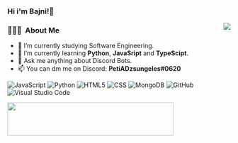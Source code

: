 ### Hi i'm Bajni!👋

<img align="right" src="https://spotify-recently-played-readme.vercel.app/api?user=3133l4lwxhokm6nuvx4mbn3c3b44">

<h3> 👨🏻‍💻 &nbsp;About Me </h3>

- 🔭 I’m currently studying Software Engineering.
- 🌱 I’m currently learning **Python**, **JavaSript** and **TypeScipt**.
- 💬 Ask me anything about Discord Bots.
- 📫 You can dm me on Discord: **PetiADzsungeles#0620**

 ![JavaScript](https://img.shields.io/badge/-JavaScript-333333?style=for-the-badge&logo=javascript)
 ![Python](https://img.shields.io/badge/-Python-333333?style=for-the-badge&logo=python)
 ![HTML5](https://img.shields.io/badge/-HTML5-333333?style=for-the-badge&logo=HTML5)
 ![CSS](https://img.shields.io/badge/-CSS-333333?style=for-the-badge&logo=CSS3&logoColor=1572B6)
 ![MongoDB](https://img.shields.io/badge/-MongoDB-333333?style=for-the-badge&logo=mongodb)
 ![GitHub](https://img.shields.io/badge/-GitHub-333333?style=for-the-badge&logo=github)
 ![Visual Studio Code](https://img.shields.io/badge/-Visual%20Studio%20Code-333333?style=for-the-badge&logo=visual-studio-code&logoColor=007ACC)

 <img width="375" height="75" src="https://discord.c99.nl/widget/theme-3/522063714438873098.png">
